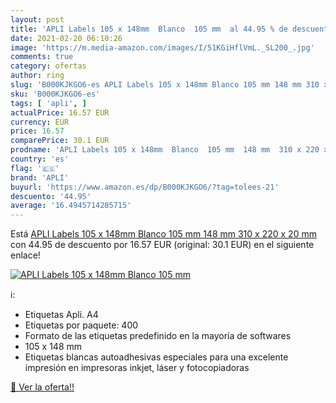 ```yaml
---
layout: post
title: 'APLI Labels 105 x 148mm  Blanco  105 mm  al 44.95 % de descuento'
date: 2021-02-20 06:10:26
image: 'https://m.media-amazon.com/images/I/51KGiHflVmL._SL200_.jpg'
comments: true
category: ofertas
author: ring
slug: 'B000KJKGO6-es APLI Labels 105 x 148mm Blanco 105 mm 148 mm 310 x 220 x...'
sku: 'B000KJKGO6-es'
tags: [ 'apli', ]
actualPrice: 16.57 EUR
currency: EUR
price: 16.57
comparePrice: 30.1 EUR
prodname: 'APLI Labels 105 x 148mm  Blanco  105 mm  148 mm  310 x 220 x 20 mm'
country: 'es'
flag: '🇪🇸'
brand: 'APLI'
buyurl: 'https://www.amazon.es/dp/B000KJKGO6/?tag=tolees-21'
descuento: '44.95'
average: '16.4945714285715'
---
```


Está [APLI Labels 105 x 148mm  Blanco  105 mm  148 mm  310 x 220 x 20 mm](https://www.amazon.es/dp/B000KJKGO6/?tag=tolees-21) con 44.95 de descuento por 16.57 EUR (original: 30.1 EUR) en el siguiente enlace!

[![APLI Labels 105 x 148mm  Blanco  105 mm ](https://m.media-amazon.com/images/I/51KGiHflVmL._SL200_.jpg)](https://www.amazon.es/dp/B000KJKGO6/?tag=tolees-21)

ℹ️:

- Etiquetas Apli. A4
- Etiquetas por paquete: 400
- Formato de las etiquetas predefinido en la mayoría de softwares
- 105 x 148 mm
- Etiquetas blancas autoadhesivas especiales para una excelente impresión en impresoras inkjet, láser y fotocopiadoras

[🛒 Ver la oferta!!](https://www.amazon.es/dp/B000KJKGO6/?tag=tolees-21)
